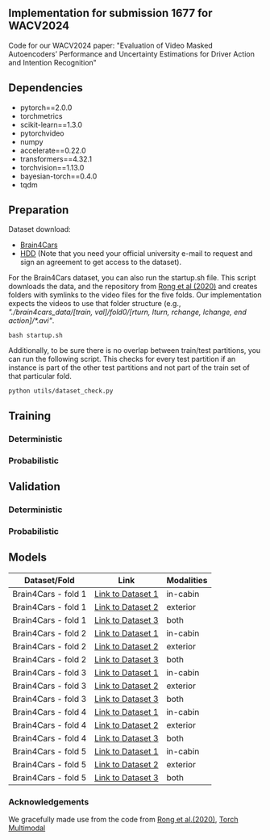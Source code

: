 ## Implementation for submission 1677 for WACV2024 
Code for our WACV2024 paper: "Evaluation of Video Masked Autoencoders’ Performance and Uncertainty Estimations for Driver Action and Intention Recognition"

## Dependencies
* pytorch==2.0.0 
* torchmetrics
* scikit-learn==1.3.0
* pytorchvideo
* numpy
* accelerate==0.22.0
* transformers==4.32.1
* torchvision==1.13.0
* bayesian-torch==0.4.0
* tqdm

## Preparation 
Dataset download:
* [Brain4Cars](http://brain4cars.com/)
* [HDD](https://usa.honda-ri.com/hdd) (Note that you need your official university e-mail to request and sign an agreement to get access to the dataset).

For the Brain4Cars dataset, you can also run the startup.sh file.
This script downloads the data, and the repository from [Rong et al (2020)](https://github.com/yaorong0921/Driver-Intention-Prediction) and creates folders with symlinks to the video files for the five folds. 
Our implementation expects the videos to use that folder structure (e.g., _"./brain4cars_data/[train, val]/fold0/[rturn, lturn, rchange, lchange, end action]/*.avi"_.
```
bash startup.sh
```

Additionally, to be sure there is no overlap between train/test partitions, you can run the following script.
This checks for every test partition if an instance is part of the other test partitions and not part of the train set of that particular fold.

```
python utils/dataset_check.py
```

## Training

### Deterministic

### Probabilistic

## Validation
### Deterministic

### Probabilistic


## Models
| Dataset/Fold | Link                                    | Modalities |
|--------------|-----------------------------------------|------------|
| Brain4Cars - fold 1  | [Link to Dataset 1](url_to_dataset1)    | in-cabin   |
| Brain4Cars - fold 1    | [Link to Dataset 2](url_to_dataset2)    | exterior   |
| Brain4Cars - fold 1    | [Link to Dataset 3](url_to_dataset3)    | both       |
| Brain4Cars - fold 2  | [Link to Dataset 1](url_to_dataset1)    | in-cabin   |
| Brain4Cars - fold 2    | [Link to Dataset 2](url_to_dataset2)    | exterior   |
| Brain4Cars - fold 2    | [Link to Dataset 3](url_to_dataset3)    | both       |
| Brain4Cars - fold 3  | [Link to Dataset 1](url_to_dataset1)    | in-cabin   |
| Brain4Cars - fold 3    | [Link to Dataset 2](url_to_dataset2)    | exterior   |
| Brain4Cars - fold 3    | [Link to Dataset 3](url_to_dataset3)    | both       |
| Brain4Cars - fold 4  | [Link to Dataset 1](url_to_dataset1)    | in-cabin   |
| Brain4Cars - fold 4    | [Link to Dataset 2](url_to_dataset2)    | exterior   |
| Brain4Cars - fold 4    | [Link to Dataset 3](url_to_dataset3)    | both       |
| Brain4Cars - fold 5  | [Link to Dataset 1](url_to_dataset1)    | in-cabin   |
| Brain4Cars - fold 5    | [Link to Dataset 2](url_to_dataset2)    | exterior   |
| Brain4Cars - fold 5    | [Link to Dataset 3](url_to_dataset3)    | both       |



### Acknowledgements

We gracefully made use from the code from [Rong et al.(2020)](https://github.com/yaorong0921/Driver-Intention-Prediction), [Torch Multimodal](https://github.com/facebookresearch/multimodal/blob/main/torchmultimodal/modules/layers/attention.py)
